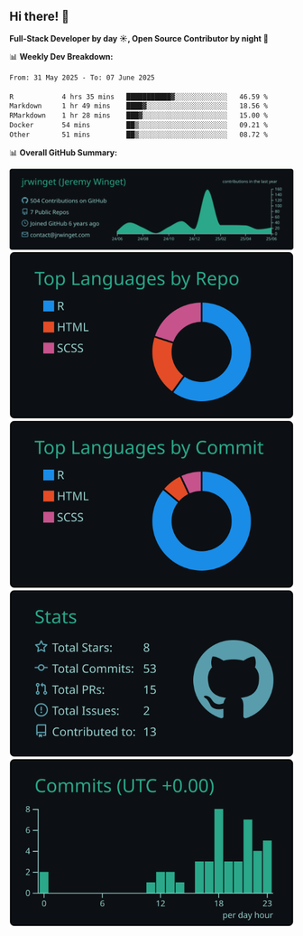 ## Hi there! 👋

**Full-Stack Developer by day ☀️, Open Source Contributor by night 🌙**

📊 **Weekly Dev Breakdown:**
<!--START_SECTION:waka-->

```txt
From: 31 May 2025 - To: 07 June 2025

R            4 hrs 35 mins   ███████████▓░░░░░░░░░░░░░   46.59 %
Markdown     1 hr 49 mins    ████▓░░░░░░░░░░░░░░░░░░░░   18.56 %
RMarkdown    1 hr 28 mins    ███▓░░░░░░░░░░░░░░░░░░░░░   15.00 %
Docker       54 mins         ██▒░░░░░░░░░░░░░░░░░░░░░░   09.21 %
Other        51 mins         ██▒░░░░░░░░░░░░░░░░░░░░░░   08.72 %
```

<!--END_SECTION:waka-->

📊 **Overall GitHub Summary:**

[![](https://raw.githubusercontent.com/jrwinget/jrwinget/main/profile-summary-card-output/gotham/0-profile-details.svg)](https://github.com/vn7n24fzkq/github-profile-summary-cards)
[![](https://raw.githubusercontent.com/jrwinget/jrwinget/main/profile-summary-card-output/gotham/1-repos-per-language.svg)](https://github.com/vn7n24fzkq/github-profile-summary-cards) [![](https://raw.githubusercontent.com/jrwinget/jrwinget/main/profile-summary-card-output/gotham/2-most-commit-language.svg)](https://github.com/vn7n24fzkq/github-profile-summary-cards)
[![](https://raw.githubusercontent.com/jrwinget/jrwinget/main/profile-summary-card-output/gotham/3-stats.svg)](https://github.com/vn7n24fzkq/github-profile-summary-cards) [![](https://raw.githubusercontent.com/jrwinget/jrwinget/main/profile-summary-card-output/gotham/4-productive-time.svg)](https://github.com/vn7n24fzkq/github-profile-summary-cards)
